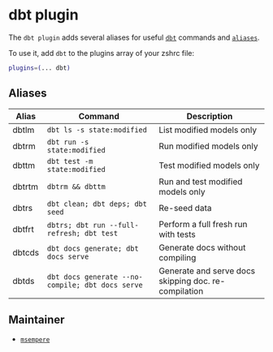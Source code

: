 # dbt plugin

The `dbt plugin` adds several aliases for useful [`dbt`](HTTPS://docs.getdbt.com/)
commands and [`aliases`](#aliases).

To use it, add `dbt` to the plugins array of your zshrc file:

```zsh
plugins=(... dbt)
```

## Aliases

| Alias  | Command                                          | Description                                          |
| ------ | ------------------------------------------------ | ---------------------------------------------------- |
| dbtlm  | `dbt ls -s state:modified`                       | List modified models only                            |
| dbtrm  | `dbt run -s state:modified`                      | Run modified models only                             |
| dbttm  | `dbt test -m state:modified`                     | Test modified models only                            |
| dbtrtm | `dbtrm && dbttm`                                 | Run and test modified models only                    |
| dbtrs  | `dbt clean; dbt deps; dbt seed`                  | Re-seed data                                         |
| dbtfrt | `dbtrs; dbt run --full-refresh; dbt test`        | Perform a full fresh run with tests                  |
| dbtcds | `dbt docs generate; dbt docs serve`              | Generate docs without compiling                      |
| dbtds  | `dbt docs generate --no-compile; dbt docs serve` | Generate and serve docs skipping doc. re-compilation |

## Maintainer

-   [`msempere`](HTTPS://github.com/msempere)
